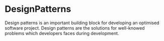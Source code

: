 # DesignPatterns
Design patterns is an important building block for developing an optimised software project. Design patterns are the solutions for well-knowed problems which developers faces during development.

